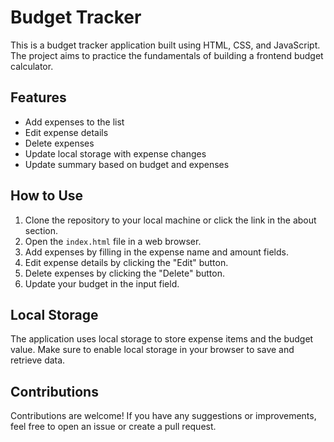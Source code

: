 # Budget Tracker

This is a budget tracker application built using HTML, CSS, and JavaScript. The project aims to practice the fundamentals of building a frontend budget calculator.

## Features
- Add expenses to the list
- Edit expense details
- Delete expenses
- Update local storage with expense changes
- Update summary based on budget and expenses

## How to Use
1. Clone the repository to your local machine or click the link in the about section.
2. Open the `index.html` file in a web browser.
3. Add expenses by filling in the expense name and amount fields.
4. Edit expense details by clicking the "Edit" button.
5. Delete expenses by clicking the "Delete" button.
6. Update your budget in the input field.

## Local Storage
The application uses local storage to store expense items and the budget value. Make sure to enable local storage in your browser to save and retrieve data.

## Contributions
Contributions are welcome! If you have any suggestions or improvements, feel free to open an issue or create a pull request.
